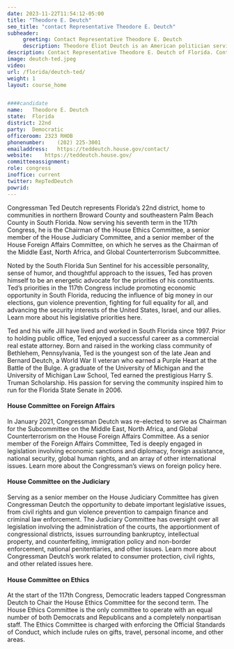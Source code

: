 ```yaml
---
date: 2023-11-22T11:54:12-05:00
title: "Theodore E. Deutch"
seo_title: "contact Representative Theodore E. Deutch"
subheader:
     greeting: Contact Representative Theodore E. Deutch 
     description: Theodore Eliot Deutch is an American politician serving as the U.S. Representative for Florida's 22nd congressional district since 2017. A member of the Democratic Party, he first entered Congress in 2010 after a special election following the resignation of Robert Wexler.
description: Contact Representative Theodore E. Deutch of Florida. Contact information for Theodore E. Deutch includes email address, phone number, and mailing address.
image: deutch-ted.jpeg
video: 
url: /florida/deutch-ted/
weight: 1
layout: course_home


####candidate
name:	Theodore E. Deutch
state:	Florida
district: 22nd
party:	Democratic
officeroom:	2323 RHOB
phonenumber:	(202) 225-3001
emailaddress:	https://teddeutch.house.gov/contact/
website:	https://teddeutch.house.gov/
committeeassignment: 
role: congress
inoffice: current
twitter: RepTedDeutch
powrid: 
---
```


Congressman Ted Deutch represents Florida’s 22nd district, home to communities in northern Broward County and southeastern Palm Beach County in South Florida. Now serving his seventh term in the 117th Congress, he is the Chairman of the House Ethics Committee, a senior member of the House Judiciary Committee, and a senior member of the House Foreign Affairs Committee, on which he serves as the Chairman of the Middle East, North Africa, and Global Counterterrorism Subcommittee.

Noted by the South Florida Sun Sentinel for his accessible personality, sense of humor, and thoughtful approach to the issues, Ted has proven himself to be an energetic advocate for the priorities of his constituents. Ted’s priorities in the 117th Congress include promoting economic opportunity in South Florida, reducing the influence of big money in our elections, gun violence prevention, fighting for full equality for all, and advancing the security interests of the United States, Israel, and our allies. Learn more about his legislative priorities here.

Ted and his wife Jill have lived and worked in South Florida since 1997. Prior to holding public office, Ted enjoyed a successful career as a commercial real estate attorney. Born and raised in the working class community of Bethlehem, Pennsylvania, Ted is the youngest son of the late Jean and Bernard Deutch, a World War II veteran who earned a Purple Heart at the Battle of the Bulge. A graduate of the University of Michigan and the University of Michigan Law School, Ted earned the prestigious Harry S. Truman Scholarship. His passion for serving the community inspired him to run for the Florida State Senate in 2006.

#### House Committee on Foreign Affairs
In January 2021, Congressman Deutch was re-elected to serve as Chairman for the Subcommittee on the Middle East, North Africa, and Global Counterterrorism on the House Foreign Affairs Committee. As a senior member of the Foreign Affairs Committee, Ted is deeply engaged in legislation involving economic sanctions and diplomacy, foreign assistance, national security, global human rights, and an array of other international issues. Learn more about the Congressman’s views on foreign policy here.

#### House Committee on the Judiciary
Serving as a senior member on the House Judiciary Committee has given Congressman Deutch the opportunity to debate important legislative issues, from civil rights and gun violence prevention to campaign finance and criminal law enforcement. The Judiciary Committee has oversight over all legislation involving the administration of the courts, the apportionment of congressional districts, issues surrounding bankruptcy, intellectual property, and counterfeiting, immigration policy and non-border enforcement, national penitentiaries, and other issues. Learn more about Congressman Deutch’s work related to consumer protection, civil rights, and other related issues here.

#### House Committee on Ethics
At the start of the 117th Congress, Democratic leaders tapped Congressman Deutch to Chair the House Ethics Committee for the second term. The House Ethics Committee is the only committee to operate with an equal number of both Democrats and Republicans and a completely nonpartisan staff. The Ethics Committee is charged with enforcing the Official Standards of Conduct, which include rules on gifts, travel, personal income, and other areas.
